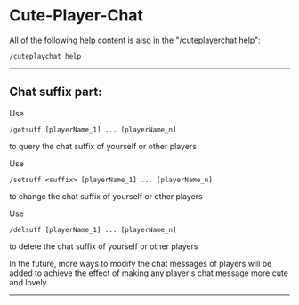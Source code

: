 # Cute-Player-Chat

All of the following help content is also in the "/cuteplayerchat help":
~~~
/cuteplaychat help
~~~
---
## Chat suffix part:
Use
~~~
/getsuff [playerName_1] ... [playerName_n]
~~~
to query the chat suffix of yourself or other players

Use
~~~
/setsuff <suffix> [playerName_1] ... [playerName_n]
~~~
to change the chat suffix of yourself or other players

Use
~~~
/delsuff [playerName_1] ... [playerName_n]
~~~
to delete the chat suffix of yourself or other players

In the future, more ways to modify the chat messages of players will be added to achieve the effect of making any player's chat message more cute and lovely.

---
